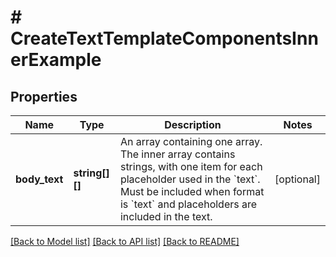 # # CreateTextTemplateComponentsInnerExample

## Properties

Name | Type | Description | Notes
------------ | ------------- | ------------- | -------------
**body_text** | **string[][]** | An array containing one array. The inner array contains strings, with one item for each placeholder used in the &#x60;text&#x60;. Must be included when format is &#x60;text&#x60; and placeholders are included in the text. | [optional]

[[Back to Model list]](../../README.md#models) [[Back to API list]](../../README.md#endpoints) [[Back to README]](../../README.md)
